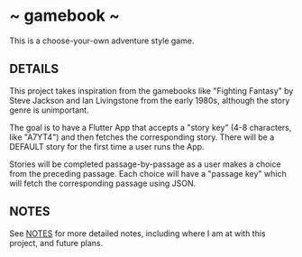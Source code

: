 # ~ gamebook ~
This is a choose-your-own adventure style game.

## DETAILS
This project takes inspiration from the gamebooks like 
"Fighting Fantasy" by Steve Jackson and Ian Livingstone from the early 1980s, although the story genre is unimportant.

The goal is to have a Flutter App that accepts a "story key" (4-8 characters, like "A7YT4") and then fetches the corresponding story.  There will be a DEFAULT story for the first time a user runs the App.  

Stories will be completed passage-by-passage as a user makes a choice from the preceding passage.  Each choice will have a "passage key" which will fetch the corresponding passage using JSON. 

## NOTES
See [NOTES](https://github.com/mattgwriter7/gamebook/blob/main/NOTES.md)  for more detailed notes, including where I am at with this project, and future plans.